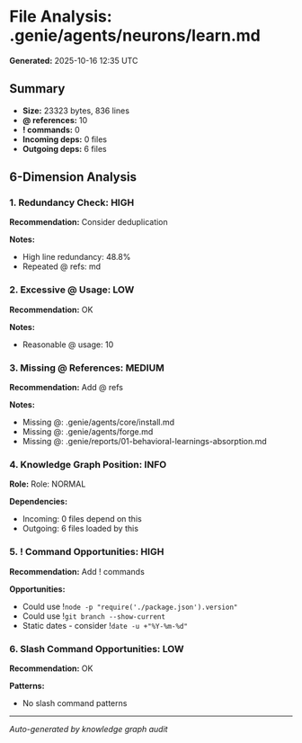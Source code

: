 # File Analysis: .genie/agents/neurons/learn.md

**Generated:** 2025-10-16 12:35 UTC

## Summary

- **Size:** 23323 bytes, 836 lines
- **@ references:** 10
- **! commands:** 0
- **Incoming deps:** 0 files
- **Outgoing deps:** 6 files

## 6-Dimension Analysis

### 1. Redundancy Check: HIGH

**Recommendation:** Consider deduplication

**Notes:**
- High line redundancy: 48.8%
- Repeated @ refs: md

### 2. Excessive @ Usage: LOW

**Recommendation:** OK

**Notes:**
- Reasonable @ usage: 10

### 3. Missing @ References: MEDIUM

**Recommendation:** Add @ refs

**Notes:**
- Missing @: .genie/agents/core/install.md
- Missing @: .genie/agents/forge.md
- Missing @: .genie/reports/01-behavioral-learnings-absorption.md

### 4. Knowledge Graph Position: INFO

**Role:** Role: NORMAL

**Dependencies:**
- Incoming: 0 files depend on this
- Outgoing: 6 files loaded by this

### 5. ! Command Opportunities: HIGH

**Recommendation:** Add ! commands

**Opportunities:**
- Could use !`node -p "require('./package.json').version"`
- Could use !`git branch --show-current`
- Static dates - consider !`date -u +"%Y-%m-%d"`

### 6. Slash Command Opportunities: LOW

**Recommendation:** OK

**Patterns:**
- No slash command patterns

---

*Auto-generated by knowledge graph audit*
